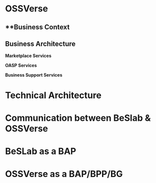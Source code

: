 # **OSSVerse**

## **Business Context 

## Business Architecture 


**Marketplace Services** 

**OASP Services**

**Business Support Services**

# Technical Architecture

# Communication between BeSlab & OSSVerse

# BeSLab as a BAP

# OSSVerse as a BAP/BPP/BG

